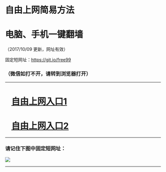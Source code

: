 ﻿# 自由上网简易方法

# 电脑、手机一键翻墙

（2017/10/09 更新，网址有效）

固定短网址：https://git.io/free99

### （微信如打不开，请转到浏览器打开）


***





# &nbsp;&nbsp; <a href="http://ft495716266.fwq-tz-1001.info/fwqtz01.html?t=10090011829 " target="_blank">自由上网入口1</a>
# &nbsp;&nbsp; <a href="http://ft93875482.fwq-tz-1002.info/fwqtz02.html?t=10090017040 " target="_blank">自由上网入口2</a>
***

### 请记住下图中固定短网址：

<img src="https://s3-us-west-2.amazonaws.com/fwq-1001/yjfq-20170905okok.png" /> 


***

